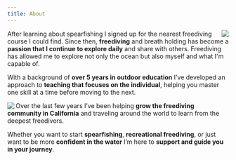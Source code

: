 ```yaml
---
title: About
---
```

<div class="about-page">


<img id="about-img-top" align="right" src="/images/cj.JPG" />


After learning about spearfishing I signed up for the nearest freediving course I could find. Since then, **freediving** and breath holding has become a **passion that I continue to explore daily** and share with others. Freediving has allowed me to explore not only the ocean but also myself and what I'm capable of.

With a background of **over 5 years in outdoor education** I’ve developed an approach to **teaching that focuses on the individual**, helping you master one skill at a time before moving to the next.


<img id="about-img-bottom" align="left" src="/images/cj_hi.jpg" />

Over the last few years I’ve been helping **grow the freediving community in California** and traveling around the world to learn from the deepest freedivers.

Whether you want to start **spearfishing**, **recreational freediving**, or just want to be more **confident in the water** I’m here to **support and guide you in your journey**.

</div>